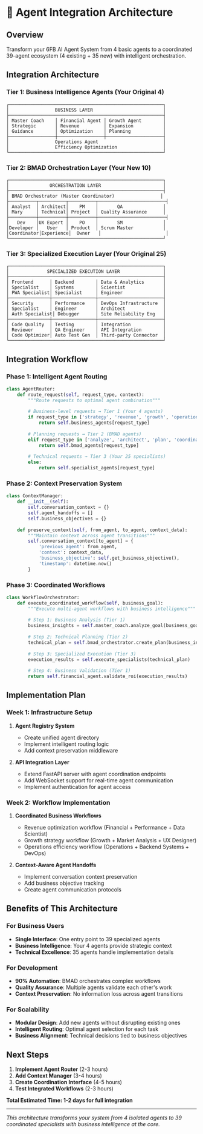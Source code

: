 # 🎯 Agent Integration Architecture

## Overview
Transform your 6FB AI Agent System from 4 basic agents to a coordinated 39-agent ecosystem (4 existing + 35 new) with intelligent orchestration.

## Integration Architecture

### Tier 1: Business Intelligence Agents (Your Original 4)
```
┌─────────────────────────────────────────────────────────┐
│                 BUSINESS LAYER                          │
├─────────────────────────────────────────────────────────┤
│ Master Coach    │ Financial Agent │ Growth Agent        │
│ Strategic       │ Revenue         │ Expansion           │
│ Guidance        │ Optimization    │ Planning            │
├─────────────────┼─────────────────┼─────────────────────┤
│                 Operations Agent                        │
│                 Efficiency Optimization                 │
└─────────────────────────────────────────────────────────┘
```

### Tier 2: BMAD Orchestration Layer (Your New 10)
```
┌─────────────────────────────────────────────────────────┐
│               ORCHESTRATION LAYER                       │
├─────────────────────────────────────────────────────────┤
│ BMAD Orchestrator (Master Coordinator)                 │
├──────────┬──────────┬──────────┬─────────────────────────┤
│ Analyst  │ Architect│    PM    │       QA               │
│ Mary     │ Technical│ Project  │ Quality Assurance      │
├──────────┼──────────┼──────────┼─────────────────────────┤
│   Dev    │UX Expert │    PO    │       SM               │
│Developer │   User   │ Product  │ Scrum Master           │
│Coordinator│Experience│  Owner   │                        │
└─────────────────────────────────────────────────────────┘
```

### Tier 3: Specialized Execution Layer (Your Original 25)
```
┌─────────────────────────────────────────────────────────┐
│              SPECIALIZED EXECUTION LAYER                │
├─────────────────────────────────────────────────────────┤
│ Frontend      │ Backend        │ Data & Analytics       │
│ Specialist    │ Systems        │ Scientist              │
│ PWA Specialist│ Specialist     │ Engineer               │
├───────────────┼────────────────┼────────────────────────┤
│ Security      │ Performance    │ DevOps Infrastructure  │
│ Specialist    │ Engineer       │ Architect              │
│ Auth Specialist│ Debugger      │ Site Reliability Eng   │
├───────────────┼────────────────┼────────────────────────┤
│ Code Quality  │ Testing        │ Integration            │
│ Reviewer      │ QA Engineer    │ API Integration        │
│ Code Optimizer│ Auto Test Gen  │ Third-party Connector  │
└─────────────────────────────────────────────────────────┘
```

## Integration Workflow

### Phase 1: Intelligent Agent Routing
```python
class AgentRouter:
    def route_request(self, request_type, context):
        """Route requests to optimal agent combination"""
        
        # Business-level requests → Tier 1 (Your 4 agents)
        if request_type in ['strategy', 'revenue', 'growth', 'operations']:
            return self.business_agents[request_type]
        
        # Planning requests → Tier 2 (BMAD agents)  
        elif request_type in ['analyze', 'architect', 'plan', 'coordinate']:
            return self.bmad_agents[request_type]
        
        # Technical requests → Tier 3 (Your 25 specialists)
        else:
            return self.specialist_agents[request_type]
```

### Phase 2: Context Preservation System
```python
class ContextManager:
    def __init__(self):
        self.conversation_context = {}
        self.agent_handoffs = []
        self.business_objectives = {}
    
    def preserve_context(self, from_agent, to_agent, context_data):
        """Maintain context across agent transitions"""
        self.conversation_context[to_agent] = {
            'previous_agent': from_agent,
            'context': context_data,
            'business_objective': self.get_business_objective(),
            'timestamp': datetime.now()
        }
```

### Phase 3: Coordinated Workflows
```python
class WorkflowOrchestrator:
    def execute_coordinated_workflow(self, business_goal):
        """Execute multi-agent workflows with business intelligence"""
        
        # Step 1: Business Analysis (Tier 1)
        business_insights = self.master_coach.analyze_goal(business_goal)
        
        # Step 2: Technical Planning (Tier 2)  
        technical_plan = self.bmad_orchestrator.create_plan(business_insights)
        
        # Step 3: Specialized Execution (Tier 3)
        execution_results = self.execute_specialists(technical_plan)
        
        # Step 4: Business Validation (Tier 1)
        return self.financial_agent.validate_roi(execution_results)
```

## Implementation Plan

### Week 1: Infrastructure Setup
1. **Agent Registry System**
   - Create unified agent directory
   - Implement intelligent routing logic
   - Add context preservation middleware

2. **API Integration Layer**
   - Extend FastAPI server with agent coordination endpoints
   - Add WebSocket support for real-time agent communication
   - Implement authentication for agent access

### Week 2: Workflow Implementation
1. **Coordinated Business Workflows**
   - Revenue optimization workflow (Financial + Performance + Data Scientist)
   - Growth strategy workflow (Growth + Market Analysis + UX Designer)
   - Operations efficiency workflow (Operations + Backend Systems + DevOps)

2. **Context-Aware Agent Handoffs**
   - Implement conversation context preservation
   - Add business objective tracking
   - Create agent communication protocols

## Benefits of This Architecture

### For Business Users
- **Single Interface**: One entry point to 39 specialized agents
- **Business Intelligence**: Your 4 agents provide strategic context
- **Technical Excellence**: 35 agents handle implementation details

### For Development  
- **90% Automation**: BMAD orchestrates complex workflows
- **Quality Assurance**: Multiple agents validate each other's work
- **Context Preservation**: No information loss across agent transitions

### For Scalability
- **Modular Design**: Add new agents without disrupting existing ones
- **Intelligent Routing**: Optimal agent selection for each task
- **Business Alignment**: Technical decisions tied to business objectives

## Next Steps

1. **Implement Agent Router** (2-3 hours)
2. **Add Context Manager** (3-4 hours) 
3. **Create Coordination Interface** (4-5 hours)
4. **Test Integrated Workflows** (2-3 hours)

**Total Estimated Time: 1-2 days for full integration**

---

*This architecture transforms your system from 4 isolated agents to 39 coordinated specialists with business intelligence at the core.*